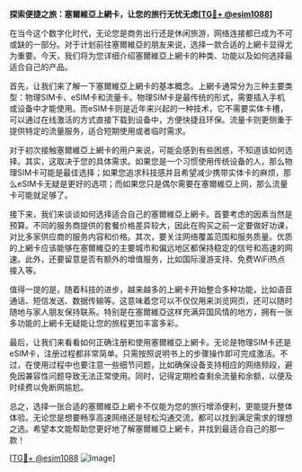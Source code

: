 **探索便捷之旅：塞爾維亞上網卡，让您的旅行无忧无虑[[TG💪+ @esim1088](https://t.me/s/esim1088)]**

在当今这个数字化时代，无论您是商务出行还是休闲旅游，网络连接都已成为不可或缺的一部分。对于计划前往塞爾維亞的朋友来说，选择一款合适的上網卡显得尤为重要。今天，我们将为您详细介绍塞爾維亞上網卡的种类、功能以及如何选择最适合自己的产品。

首先，让我们来了解一下塞爾維亞上網卡的基本概念。上網卡通常分为三种主要类型：物理SIM卡、eSIM卡和流量卡。物理SIM卡是最传统的形式，需要插入手机或设备中才能使用。而eSIM卡则是近年来兴起的一种技术，它不需要实体卡槽，可以通过在线激活的方式直接下载到设备中，方便快捷且环保。流量卡则更侧重于提供特定的流量服务，适合短期使用或者临时需求。

对于初次接触塞爾維亞上網卡的用户来说，可能会感到有些困惑，不知道该如何选择。其实，这取决于您的具体需求。如果您是一个习惯使用传统设备的人，那么物理SIM卡可能是最佳选择；如果您追求科技感并且希望减少携带实体卡的麻烦，那么eSIM卡无疑是更好的选项；而如果您只是偶尔需要在塞爾維亞上网，那么流量卡可能就足够了。

接下来，我们来谈谈如何选择适合自己的塞爾維亞上網卡。首要考虑的因素当然是预算。不同的服务商提供的套餐价格差异较大，因此在购买之前一定要做好功课，对比多家供应商的服务内容和价格。其次，要关注网络覆盖范围和服务质量。优质的上網卡应该能够在塞爾維亞的主要城市和偏远地区都保持稳定的信号和高速的网速。此外，还要留意是否有额外的增值服务，比如国际漫游支持、免费WiFi热点接入等。

值得一提的是，随着科技的进步，越来越多的上網卡开始整合多种功能，比如语音通话、短信发送、数据传输等。这意味着您可以不仅仅用来浏览网页，还可以随时随地与家人朋友保持联系。特别是在塞爾維亞这样充满异国风情的地方，拥有一张多功能的上網卡无疑能让您的旅程更加丰富多彩。

最后，让我们来看看如何正确注册和使用塞爾維亞上網卡。无论是物理SIM卡还是eSIM卡，注册过程都非常简单。只需按照说明书上的步骤操作即可完成激活。不过，在使用过程中也要注意一些细节问题，比如确保设备支持相应的网络频段，避免因兼容性问题导致无法正常使用。同时，记得定期检查剩余流量和余额，以便及时续费以免断网尴尬。

总之，选择一张合适的塞爾維亞上網卡不仅能为您的旅行增添便利，更能提升整体体验。无论您是想要畅享高速网络还是轻松沟通交流，都可以找到满足需求的理想之选。希望本文能帮助您更好地了解塞爾維亞上網卡，并找到最适合自己的那一款！

[[TG💪+ @esim1088](https://t.me/s/esim1088) ![Image](https://i.postimg.cc/4NQfJmqS/Snipaste-2025-05-13-00-14-12.png)]